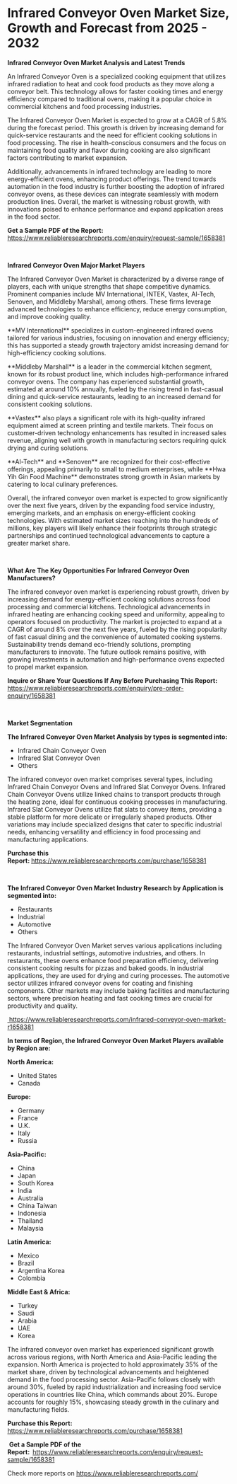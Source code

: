 <p><h1>Infrared Conveyor Oven Market Size, Growth and Forecast from 2025 - 2032</h1></p><p><strong>Infrared Conveyor Oven Market Analysis and Latest Trends</strong></p>
<p><p>An Infrared Conveyor Oven is a specialized cooking equipment that utilizes infrared radiation to heat and cook food products as they move along a conveyor belt. This technology allows for faster cooking times and energy efficiency compared to traditional ovens, making it a popular choice in commercial kitchens and food processing industries.</p><p>The Infrared Conveyor Oven Market is expected to grow at a CAGR of 5.8% during the forecast period. This growth is driven by increasing demand for quick-service restaurants and the need for efficient cooking solutions in food processing. The rise in health-conscious consumers and the focus on maintaining food quality and flavor during cooking are also significant factors contributing to market expansion. </p><p>Additionally, advancements in infrared technology are leading to more energy-efficient ovens, enhancing product offerings. The trend towards automation in the food industry is further boosting the adoption of infrared conveyor ovens, as these devices can integrate seamlessly with modern production lines. Overall, the market is witnessing robust growth, with innovations poised to enhance performance and expand application areas in the food sector.</p></p>
<p><strong>Get a Sample PDF of the Report:&nbsp;</strong> <a href="https://www.reliableresearchreports.com/enquiry/request-sample/1658381?utm_campaign=2030&utm_medium=2&utm_source=Github&utm_content=ia&utm_term=17022025&utm_id=infrared-conveyor-oven">https://www.reliableresearchreports.com/enquiry/request-sample/1658381</a></p>
<p>&nbsp;</p>
<p><strong>Infrared Conveyor Oven Major Market Players</strong></p>
<p><p>The Infrared Conveyor Oven Market is characterized by a diverse range of players, each with unique strengths that shape competitive dynamics. Prominent companies include MV International, INTEK, Vastex, Al-Tech, Senoven, and Middleby Marshall, among others. These firms leverage advanced technologies to enhance efficiency, reduce energy consumption, and improve cooking quality.</p><p>**MV International** specializes in custom-engineered infrared ovens tailored for various industries, focusing on innovation and energy efficiency; this has supported a steady growth trajectory amidst increasing demand for high-efficiency cooking solutions.</p><p>**Middleby Marshall** is a leader in the commercial kitchen segment, known for its robust product line, which includes high-performance infrared conveyor ovens. The company has experienced substantial growth, estimated at around 10% annually, fueled by the rising trend in fast-casual dining and quick-service restaurants, leading to an increased demand for consistent cooking solutions.</p><p>**Vastex** also plays a significant role with its high-quality infrared equipment aimed at screen printing and textile markets. Their focus on customer-driven technology enhancements has resulted in increased sales revenue, aligning well with growth in manufacturing sectors requiring quick drying and curing solutions.</p><p>**Al-Tech** and **Senoven** are recognized for their cost-effective offerings, appealing primarily to small to medium enterprises, while **Hwa Yih Gin Food Machine** demonstrates strong growth in Asian markets by catering to local culinary preferences.</p><p>Overall, the infrared conveyor oven market is expected to grow significantly over the next five years, driven by the expanding food service industry, emerging markets, and an emphasis on energy-efficient cooking technologies. With estimated market sizes reaching into the hundreds of millions, key players will likely enhance their footprints through strategic partnerships and continued technological advancements to capture a greater market share.</p></p>
<p>&nbsp;</p>
<p><strong>What Are The Key Opportunities For Infrared Conveyor Oven Manufacturers?</strong></p>
<p><p>The infrared conveyor oven market is experiencing robust growth, driven by increasing demand for energy-efficient cooking solutions across food processing and commercial kitchens. Technological advancements in infrared heating are enhancing cooking speed and uniformity, appealing to operators focused on productivity. The market is projected to expand at a CAGR of around 8% over the next five years, fueled by the rising popularity of fast casual dining and the convenience of automated cooking systems. Sustainability trends demand eco-friendly solutions, prompting manufacturers to innovate. The future outlook remains positive, with growing investments in automation and high-performance ovens expected to propel market expansion.</p></p>
<p><strong>Inquire or Share Your Questions If Any Before Purchasing This Report:</strong> <a href="https://www.reliableresearchreports.com/enquiry/pre-order-enquiry/1658381?utm_campaign=2030&utm_medium=2&utm_source=Github&utm_content=ia&utm_term=17022025&utm_id=infrared-conveyor-oven">https://www.reliableresearchreports.com/enquiry/pre-order-enquiry/1658381</a></p>
<p>&nbsp;</p>
<p><strong>Market Segmentation</strong></p>
<p><strong>The Infrared Conveyor Oven Market Analysis by types is segmented into:</strong></p>
<p><ul><li>Infrared Chain Conveyor Oven</li><li>Infrared Slat Conveyor Oven</li><li>Others</li></ul></p>
<p><p>The infrared conveyor oven market comprises several types, including Infrared Chain Conveyor Ovens and Infrared Slat Conveyor Ovens. Infrared Chain Conveyor Ovens utilize linked chains to transport products through the heating zone, ideal for continuous cooking processes in manufacturing. Infrared Slat Conveyor Ovens utilize flat slats to convey items, providing a stable platform for more delicate or irregularly shaped products. Other variations may include specialized designs that cater to specific industrial needs, enhancing versatility and efficiency in food processing and manufacturing applications.</p></p>
<p><strong>Purchase this Report:&nbsp;</strong><a href="https://www.reliableresearchreports.com/purchase/1658381?utm_campaign=2030&utm_medium=2&utm_source=Github&utm_content=ia&utm_term=17022025&utm_id=infrared-conveyor-oven">https://www.reliableresearchreports.com/purchase/1658381</a></p>
<p>&nbsp;</p>
<p><strong>The Infrared Conveyor Oven Market Industry Research by Application is segmented into:</strong></p>
<p><ul><li>Restaurants</li><li>Industrial</li><li>Automotive</li><li>Others</li></ul></p>
<p><p>The Infrared Conveyor Oven Market serves various applications including restaurants, industrial settings, automotive industries, and others. In restaurants, these ovens enhance food preparation efficiency, delivering consistent cooking results for pizzas and baked goods. In industrial applications, they are used for drying and curing processes. The automotive sector utilizes infrared conveyor ovens for coating and finishing components. Other markets may include baking facilities and manufacturing sectors, where precision heating and fast cooking times are crucial for productivity and quality.</p></p>
<p><a href="https://www.reliableresearchreports.com/infrared-conveyor-oven-market-r1658381?utm_campaign=2030&utm_medium=2&utm_source=Github&utm_content=ia&utm_term=17022025&utm_id=infrared-conveyor-oven">&nbsp;https://www.reliableresearchreports.com/infrared-conveyor-oven-market-r1658381</a></p>
<p><strong>In terms of Region, the Infrared Conveyor Oven Market Players available by Region are:</strong></p>
<p>
    <p> <strong> North America: </strong>
        <ul>
            <li>United States</li>
            <li>Canada</li>
        </ul>
        </p> 
    <p> <strong> Europe: </strong>
        <ul>
            <li>Germany</li>
            <li>France</li>
            <li>U.K.</li>
            <li>Italy</li>
            <li>Russia</li>
        </ul>
        </p> 
    <p> <strong> Asia-Pacific: </strong>
        <ul>
            <li>China</li>
            <li>Japan</li>
            <li>South Korea</li>
            <li>India</li>
            <li>Australia</li>
            <li>China Taiwan</li>
            <li>Indonesia</li>
            <li>Thailand</li>
            <li>Malaysia</li>
        </ul>
        </p> 
    <p> <strong> Latin America: </strong>
        <ul>
            <li>Mexico</li>
            <li>Brazil</li>
            <li>Argentina Korea</li>
            <li>Colombia</li>
        </ul>
        </p> 
    <p> <strong> Middle East & Africa: </strong>
        <ul>
            <li>Turkey</li>
            <li>Saudi</li>
            <li>Arabia</li>
            <li>UAE</li>
            <li>Korea</li>
        </ul>
    </p>
    </p>
<p><p>The infrared conveyor oven market has experienced significant growth across various regions, with North America and Asia-Pacific leading the expansion. North America is projected to hold approximately 35% of the market share, driven by technological advancements and heightened demand in the food processing sector. Asia-Pacific follows closely with around 30%, fueled by rapid industrialization and increasing food service operations in countries like China, which commands about 20%. Europe accounts for roughly 15%, showcasing steady growth in the culinary and manufacturing fields.</p></p>
<p><strong>Purchase this Report: </strong><a href="https://www.reliableresearchreports.com/purchase/1658381?utm_campaign=2030&utm_medium=2&utm_source=Github&utm_content=ia&utm_term=17022025&utm_id=infrared-conveyor-oven">https://www.reliableresearchreports.com/purchase/1658381</a></p>
<p>&nbsp;<strong>Get a Sample PDF of the Report:&nbsp;&nbsp;</strong><a href="https://www.reliableresearchreports.com/enquiry/request-sample/1658381?utm_campaign=2030&utm_medium=2&utm_source=Github&utm_content=ia&utm_term=17022025&utm_id=infrared-conveyor-oven">https://www.reliableresearchreports.com/enquiry/request-sample/1658381</a></p>
<p><strong></strong></p>
<p>Check more reports on <a href="https://www.reliableresearchreports.com/?utm_campaign=2030&utm_medium=2&utm_source=Github&utm_content=ia&utm_term=17022025&utm_id=infrared-conveyor-oven">https://www.reliableresearchreports.com/</a></p>